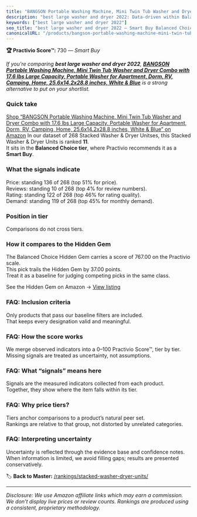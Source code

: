 ```yaml
---
title: "BANGSON Portable Washing Machine, Mini Twin Tub Washer and Dryer Combo with 17.6 lbs Large Capacity, Portable Washer for Apartment, Dorm, RV, Camping, Home, 25.6x14.2x28.8 inches, White & Blue"
description: "best large washer and dryer 2022: Data-driven within Balanced Choice ranking using the Practivio Score™. Positioned by quality, value, demand, findability, mom…"
keywords: ["best large washer and dryer 2022"]
seo_title: "best large washer and dryer 2022 — Smart Buy Balanced Choice (2025)"
canonicalURL: "/products/bangson-portable-washing-machine-mini-twin-tub-washer-and-dryer-combo-with-176-lbs-large-capacity-portable-washer-for-apartment-dorm-rv-camping-home-256x142x288-inches-white-blue-B098D31M2Z/"
---
```


**🏆 Practivio Score™:** 730 — _Smart Buy_


*If you're comparing **best large washer and dryer 2022**, **[BANGSON Portable Washing Machine, Mini Twin Tub Washer and Dryer Combo with 17.6 lbs Large Capacity, Portable Washer for Apartment, Dorm, RV, Camping, Home, 25.6x14.2x28.8 inches, White & Blue](https://www.amazon.com/dp/B098D31M2Z?tag=practivio-20)** is a strong alternative to put on your shortlist.*
### Quick take
[Shop “BANGSON Portable Washing Machine, Mini Twin Tub Washer and Dryer Combo with 17.6 lbs Large Capacity, Portable Washer for Apartment, Dorm, RV, Camping, Home, 25.6x14.2x28.8 inches, White & Blue” on Amazon](https://www.amazon.com/dp/B098D31M2Z?tag=practivio-20)
In our dataset of 268 Stacked Washer & Dryer Unitses, this Stacked Washer & Dryer Units is ranked **11**.  
It sits in the **Balanced Choice tier**, where Practivio recommends it as a **Smart Buy**.

### What the signals indicate
Price: standing 136 of 268 (top 51% for price).  
Reviews: standing 10 of 268 (top 4% for review numbers).  
Rating: standing 122 of 268 (top 46% for rating quality).  
Demand: standing 119 of 268 (top 45% for monthly demand).

### Position in tier
Comparisons do not cross tiers.

### How it compares to the Hidden Gem
The Balanced Choice Hidden Gem carries a score of 767.00 on the Practivio scale.  
This pick trails the Hidden Gem by 37.00 points.  
Treat it as a baseline for judging competing picks in the same class.  

See the Hidden Gem on Amazon → [View listing](https://www.amazon.com/dp/B09YLKMHLH?tag=practivio-20)

### FAQ: Inclusion criteria
Only products that pass our baseline filters are included.  
That keeps every designation valid and meaningful.

### FAQ: How the score works
We merge observed indicators into a 0–100 Practivio Score™, tier by tier.  
Missing signals are treated as uncertainty, not assumptions.

### FAQ: What “signals” means here
Signals are the measured indicators collected from each product.  
Together, they show where the item falls within its tier.

### FAQ: Why price tiers?
Tiers anchor comparisons to a product’s natural peer set.  
Rankings are relative to that group, not distorted by unrelated categories.

### FAQ: Interpreting uncertainty
Uncertainty is reflected through the evidence base and confidence notes.  
When information is limited, we avoid filling gaps; results are presented conservatively.


🏷️ **Back to Master:** [/rankings/stacked-washer-dryer-units/](/rankings/stacked-washer-dryer-units/)

---
_Disclosure: We use Amazon affiliate links which may earn a commission. We don’t display live prices or review counts. Rankings are produced using a consistent, proprietary methodology._
